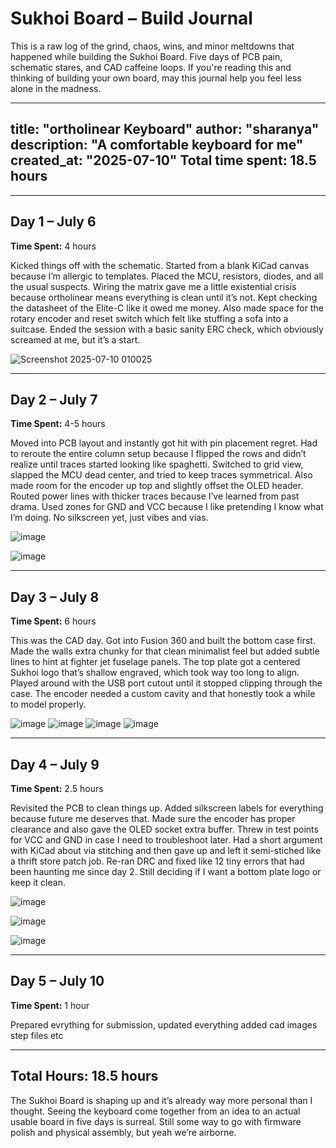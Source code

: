 # Sukhoi Board – Build Journal

This is a raw log of the grind, chaos, wins, and minor meltdowns that happened while building the Sukhoi Board. Five days of PCB pain, schematic stares, and CAD caffeine loops. If you're reading this and thinking of building your own board, may this journal help you feel less alone in the madness.

---
title: "ortholinear Keyboard"
author: "sharanya"
description: "A comfortable keyboard for me"
created_at: "2025-07-10"
Total time spent: 18.5 hours
---



---

## Day 1 – July 6  
**Time Spent:** 4 hours

Kicked things off with the schematic. Started from a blank KiCad canvas because I’m allergic to templates. Placed the MCU, resistors, diodes, and all the usual suspects. Wiring the matrix gave me a little existential crisis because ortholinear means everything is clean until it’s not. Kept checking the datasheet of the Elite-C like it owed me money. Also made space for the rotary encoder and reset switch which felt like stuffing a sofa into a suitcase. Ended the session with a basic sanity ERC check, which obviously screamed at me, but it’s a start.



![Screenshot 2025-07-10 010025](https://github.com/user-attachments/assets/d85f09d7-2de2-4954-b7d1-8249315f979e)





---

## Day 2 – July 7  
**Time Spent:** 4-5 hours

Moved into PCB layout and instantly got hit with pin placement regret. Had to reroute the entire column setup because I flipped the rows and didn’t realize until traces started looking like spaghetti. Switched to grid view, slapped the MCU dead center, and tried to keep traces symmetrical. Also made room for the encoder up top and slightly offset the OLED header. Routed power lines with thicker traces because I’ve learned from past drama. Used zones for GND and VCC because I like pretending I know what I’m doing. No silkscreen yet, just vibes and vias.

![image](https://github.com/user-attachments/assets/b657111f-60eb-4b85-b057-cee0d9574ba2)

![image](https://github.com/user-attachments/assets/c3a1602e-1de7-4a63-9b17-6a87d04b8993)

---

## Day 3 – July 8  
**Time Spent:** 6 hours

This was the CAD day. Got into Fusion 360 and built the bottom case first. Made the walls extra chunky for that clean minimalist feel but added subtle lines to hint at fighter jet fuselage panels. The top plate got a centered Sukhoi logo that’s shallow engraved, which took way too long to align. Played around with the USB port cutout until it stopped clipping through the case. The encoder needed a custom cavity and that honestly took a while to model properly.

![image](https://github.com/user-attachments/assets/48a44815-2ddd-4652-9ef9-107d20e03c00)
![image](https://github.com/user-attachments/assets/c789d2eb-1386-475b-9664-9fe5fd5c39d3)
![image](https://github.com/user-attachments/assets/b11286c9-e2b6-4806-9570-04473164b91b)
![image](https://github.com/user-attachments/assets/6301097a-78ba-4e01-bbc5-43b242232ab6)


---

## Day 4 – July 9  
**Time Spent:** 2.5 hours

Revisited the PCB to clean things up. Added silkscreen labels for everything because future me deserves that. Made sure the encoder has proper clearance and also gave the OLED socket extra buffer. Threw in test points for VCC and GND in case I need to troubleshoot later. Had a short argument with KiCad about via stitching and then gave up and left it semi-stiched like a thrift store patch job. Re-ran DRC and fixed like 12 tiny errors that had been haunting me since day 2. Still deciding if I want a bottom plate logo or keep it clean.

![image](https://github.com/user-attachments/assets/7894f965-4903-4b06-9ae4-0722a1545e26)

![image](https://github.com/user-attachments/assets/6f63d70c-5638-426b-bb35-2e7c4424dac7)

![image](https://github.com/user-attachments/assets/608736aa-5770-4b86-9d6c-c68fdcdcdd87)


---

## Day 5 – July 10  
**Time Spent:** 1 hour

Prepared evrything for submission, updated everything added cad images step files etc










---

## Total Hours: 18.5 hours

The Sukhoi Board is shaping up and it’s already way more personal than I thought. Seeing the keyboard come together from an idea to an actual usable board in five days is surreal. Still some way to go with firmware polish and physical assembly, but yeah we’re airborne.

